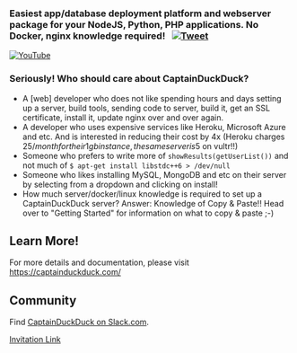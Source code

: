 ### Easiest app/database deployment platform and webserver package for your NodeJS, Python, PHP applications. No Docker, nginx knowledge required! &nbsp; [![Tweet](https://img.shields.io/twitter/url/http/shields.io.svg?style=social)](https://twitter.com/intent/tweet?url=https%3A%2F%2Fgithub.com%2Fgithubsaturn%2Fcaptainduckduck&via=saturn4me&text=I%20found%20the%20easiest%20webserver%20package%20for%20NodeJS%2C%20PHP%2C%20MySQL%2C%20WordPress%20and%20everything%21&hashtags=captainduckduck%20nodejs%20docker%20nginx%20webdev)

[![YouTube](https://raw.githubusercontent.com/githubsaturn/captainduckduck/master/graphics/screenshots.gif)](https://www.youtube.com/watch?v=XDrTmGSDW3s)

### Seriously! Who should care about CaptainDuckDuck?
- A [web] developer who does not like spending hours and days setting up a server, build tools, sending code to server, build it, get an SSL certificate, install it, update nginx over and over again.
- A developer who uses expensive services like Heroku, Microsoft Azure and etc. And is interested in reducing their cost by 4x (Heroku charges 25$/month for their 1gb instance, the same server is 5$ on vultr!!)
- Someone who prefers to write more of `showResults(getUserList())` and not much of `$ apt-get install libstdc++6 > /dev/null`
- Someone who likes installing MySQL, MongoDB and etc on their server by selecting from a dropdown and clicking on install!
- How much server/docker/linux knowledge is required to set up a CaptainDuckDuck server? Answer: Knowledge of Copy & Paste!! Head over to "Getting Started" for information on what to copy & paste ;-)

## Learn More!

For more details and documentation, please visit https://captainduckduck.com/

## Community
Find [CaptainDuckDuck on Slack.com](https://captainduckduck.slack.com).

[Invitation Link](https://join.slack.com/t/captainduckduck/shared_invite/enQtMzc0NDIzODI2ODY1LWY2NzQyYzMwNTVmYTllMDM4YjE3ZDA4NWQ1ZjI1M2Y5ZTVmZDc1NDRkZWMxMTYzYjkxNzY0OWUyNDRkZmZiOTc)
